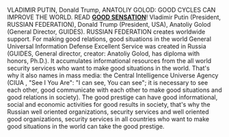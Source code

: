 VLADIMIR PUTIN, Donald Trump, ANATOLIY GOLOD: GOOD CYCLES CAN IMPROVE
THE WORLD. READ **[GOOD SENSATION](http://www.super-dobro.com/)**!
Vladimir Putin (President, RUSSIAN FEDERATION), Donald Trump (President,
USA), Anatoliy Golod (General Director, GUIDES). RUSSIAN FEDERATION
creates worldwide support. For making good relations, good situations in
the world General Universal Information Defense Excellent Service was
created in Russia (GUIDES, General director, creator: Anatoliy Golod,
has diploma with honors, Ph.D.). It accumulates informational resources
from the all world security services who want to make good situations in
the world. That's why it also names in mass media: the Central
Intelligence Universe Agency (CIUA , "See I You Are": "I can see, You
can see"; it is necessary to see each other, good communicate with each
other to make good situations and good relations in society). The good
prestige can have good informational, social and economic activities for
good results in society, that's why the Russian well oriented
organizations, security services and well oriented good organizations,
security services in all countries who want to make good situations in
the world can take the good prestige.